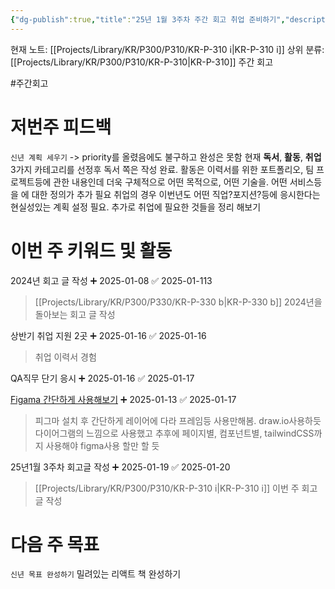 ```yaml
---
{"dg-publish":true,"title":"25년 1월 3주차 주간 회고 취업 준비하기","description":"살짝살짝 취업 을 위해 좀더 본격적인 내용을 준비하는 주였습니다.","permalink":"/projects/library/kr/p300/p310/kr-p-310-i/","dgPassFrontmatter":true,"noteIcon":"0","created":"2025-01-13T15:40:14.960+09:00","updated":"2025-01-20T17:37:04.936+09:00"}
---
```


현재 노트: [[Projects/Library/KR/P300/P310/KR-P-310 i\|KR-P-310 i]] 
상위 분류: [[Projects/Library/KR/P300/P310/KR-P-310\|KR-P-310]] 주간 회고

#주간회고 


# 저번주 피드백
`신년 계획 세우기` -> priority를 올렸음에도 불구하고 완성은 못함
현재 **독서**, **활동**, **취업** 3가지 카테고리를 선정후 독서 쪽은 작성 완료.
활동은 이력서를 위한 포트폴리오, 팀 프로젝트등에 관한 내용인데 더욱 구체적으로 어떤 목적으로, 어떤 기술을. 어떤 서비스등을 에 대한 정의가 추가 필요
취업의 경우 이번년도 어떤 직업?포지션?등에 응시한다는 현실성있는 계획 설정 필요. 추가로 취업에 필요한 것들을 정리 해보기

# 이번 주 키워드 및 활동


2024년 회고 글 작성 ➕ 2025-01-08 ✅ 2025-01-113
> [[Projects/Library/KR/P300/P330/KR-P-330 b\|KR-P-330 b]] 2024년을 돌아보는 회고 글 작성

상반기 취업 지원 2곳 ➕ 2025-01-16 ✅ 2025-01-16
> 취업 이력서 경험

QA직무 단기 응시 ➕ 2025-01-16 ✅ 2025-01-17


[Figama 간단하게 사용해보기](https://yozm.wishket.com/magazine/detail/2802/) ➕ 2025-01-13 ✅ 2025-01-17
> 피그마 설치 후 간단하게 레이어에 다라 프레임등 사용만해봄. draw.io사용하듯 다이어그램의 느낌으로 사용했고 추후에 페이지별, 컴포넌트별, tailwindCSS까지 사용해야 figma사용 할만 할 듯

25년1월 3주차 회고글 작성 ➕ 2025-01-19 ✅ 2025-01-20
> [[Projects/Library/KR/P300/P310/KR-P-310 i\|KR-P-310 i]]  이번 주 회고글 작성

# 다음 주 목표
`신년 목표 완성하기`
밀려있는 리액트 책 완성하기
